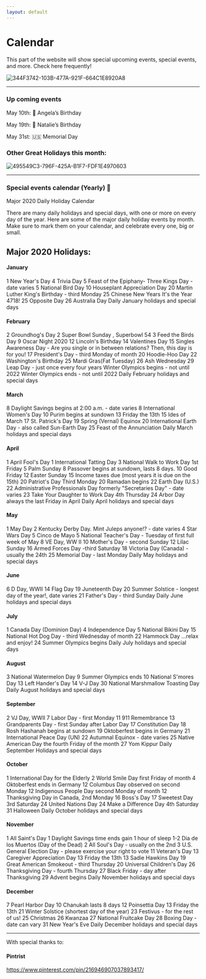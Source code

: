 ```yaml
---
layout: default
---
```


# Calendar

This part of the website will show special upcoming events, special events, and more. Check here frequently!

![344F3742-103B-477A-921F-664C1E8920A8](https://user-images.githubusercontent.com/48270916/118583186-210a1c00-b741-11eb-87fc-50f7fdf02309.jpeg)

* * *
### Up coming events

May 10th: 🎂 Angela’s Birthday

May 19th: 🎂 Natalie’s Birthday

May 31st: 🇺🇸 Memorial Day


### Other Great Holidays this month:

![495549C3-796F-425A-B1F7-FDF1E4970603](https://user-images.githubusercontent.com/48270916/118583762-0c7a5380-b742-11eb-8019-0e58f3942609.png)

* * *
### Special events calendar (Yearly) 📆 

Major 2020 Daily Holiday Calendar 

There are many daily holidays and special days, with one or more on every day of the year. Here are some of the major daily holiday events by month. Make sure to mark them on your calendar, and celebrate every one, big or small.

## Major 2020 Holidays:


#### January	
1 New Year's Day
4 Trivia Day
5 Feast of the Epiphany- Three Kings Day - date varies
5 National Bird Day
10 Houseplant Appreciation Day
20 Martin Luther King's Birthday - third Monday
25 Chinese New Years It's the Year 4718!
25 Opposite Day
26 Australia Day
Daily January holidays and special days

#### February	
2 Groundhog's Day
2 Super Bowl Sunday , Superbowl 54
3 Feed the Birds Day
9 Oscar Night 2020
12 Lincoln's Birthday
14 Valentines Day
15 Singles Awareness Day -  Are you single or in between relations? Then, this day is for you!
17 President's Day - third Monday of month
20 Hoodie-Hoo Day
22 Washington's Birthday
25 Mardi Gras(Fat Tuesday)
26 Ash Wednesday
29 Leap Day - just once every four years
     Winter Olympics begins - not until 2022
     Winter Olympics ends - not until 2022
    Daily February holidays and special days

#### March	
8 Daylight Savings begins at 2:00 a.m. - date varies
8 International Women's Day
10 Purim begins at sundown
13 Friday the 13th
15 Ides of March
17 St. Patrick's Day
19 Spring (Vernal) Equinox
20 International Earth Day - also called Sun-Earth Day
25 Feast of the Annunciation
Daily March holidays and special days

#### April	
1 April Fool's Day
1 International Tatting Day
3 National Walk to Work Day 1st Friday
5 Palm Sunday
8 Passover begins at sundown, lasts 8 days.
10 Good Friday
12 Easter Sunday
15 Income taxes due (most years it is due on the 15th)
20 Patriot's Day Third Monday
20 Ramadan begins
22 Earth Day (U.S.)
22 Administrative Professionals Day formerly "Secretaries Day" - date varies
23 Take Your Daughter to Work Day 4th Thursday
24 Arbor Day always the last Friday in April
Daily April holidays and special days

#### May	
1 May Day
2 Kentucky Derby Day. Mint Juleps anyone!? - date varies
4 Star Wars Day
5 Cinco de Mayo
5 National Teacher's Day - Tuesday of first full week of May
8 VE Day, WW II
10 Mother's Day - second Sunday
12 Lilac Sunday
16 Armed Forces Day -third Saturday
18 Victoria Day (Canada) - usually the 24th
25 Memorial Day - last Monday
Daily May holidays and special days

#### June	
6 D Day, WWII
14 Flag Day
19 Juneteenth Day
20 Summer Solstice - longest day of the year!, date varies
21 Father's Day - third Sunday
Daily June holidays and special days

#### July	
1 Canada Day (Dominion Day)
4 Independence Day
5 National Bikini Day
15 National Hot Dog Day - third Wednesday of month
22 Hammock Day ...relax and enjoy!
24 Summer Olympics begins
Daily July holidays and special days

#### August	
3 National Watermelon Day
9  Summer Olympics ends
10 National S'mores Day
13 Left Hander's Day
14 V-J Day
30 National Marshmallow Toasting Day
Daily August holidays and special days

#### September	
2 VJ Day, WWII
7 Labor Day - first Monday
11 911 Remembrance
13 Grandparents Day - first Sunday after Labor Day
17 Constitution Day
18 Rosh Hashanah begins at sundown
19 Oktoberfest begins in Germany
21 International Peace Day (UN)
22 Autumnal Equinox - date varies
25 Native American Day the fourth Friday of the  month
27 Yom Kippur
Daily September Holidays and special days

#### October	
1 International Day for the Elderly
2 World Smile Day first Friday of month
4 Oktoberfest  ends in Germany
12 Columbus Day observed on second Monday
12 Indigenous People Day second Monday of month
12 Thanksgiving Day in Canada, 2nd Monday
16 Boss's Day
17 Sweetest Day 3rd Saturday
24 United Nations Day
24 Make a Difference Day 4th Saturday
31 Halloween
Daily October holidays and special days

#### November	
1 All Saint's Day
1 Daylight Savings time ends gain 1 hour of sleep
1-2 Dia de los Muertos (Day of the Dead)
2 All Soul's Day - usually on the 2nd
3  U.S. General Election Day - please exercise your right to vote
11 Veteran's Day
13 Caregiver Appreciation Day
13 Friday the 13th
13 Sadie Hawkins Day
19 Great American Smokeout - third Thursday
20 Universal Children's Day
 26 Thanksgiving Day - fourth Thursday
27 Black Friday - day after Thanksgiving
29 Advent begins
Daily November holidays and special days

#### December	
7 Pearl Harbor Day
10 Chanukah lasts 8 days
12 Poinsettia Day
13 Friday the 13th
21 Winter Solstice (shortest day of the year)
23 Festivus - for the rest of us!
25 Christmas
26 Kwanzaa
27 National Fruitcake Day
28 Boxing Day - date can vary
31 New Year's Eve
Daily December holidays and special days

* * *

With special thanks to:

#### Pintrist

https://www.pinterest.com/pin/216946907037893417/

